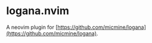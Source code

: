 # logana.nvim

A neovim plugin for [https://github.com/micmine/logana](https://github.com/micmine/logana).
